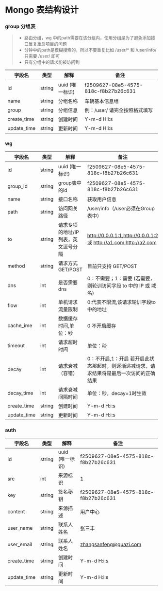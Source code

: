 # Mongo 表结构设计

### group 分组表

>* 路由分组，wg 中的path需要在该分组内，使用分组是为了避免添加接口反复重启项目的问题
>* 分钟中的path是模糊搜索的，所以不要重复比如 /user/* 和 /user/info/ 只需要 /user/ 即可
>* 只有分组中的请求能被访问到

字段名 | 类型 | 解释 | 备注
---|---|---|---
id|string|uuid (唯一标识)| f2509627-08e5-4575-818c-f8b27b26c631
name|string|分组名称|车辆基本信息组
group|string|分组信息|例：/user/  请完全按照格式填写
create_time|string|创建时间|Y-m-d H:i:s
update_time|string|更新时间|Y-m-d H:i:s


### wg

字段名 | 类型 | 解释 | 备注
---|---|---|---
id|string|uuid (唯一标识)| f2509627-08e5-4575-818c-f8b27b26c631
group_id|string|group表中的id|f2509627-08e5-4575-818c-f8b27b26c631
name |string |接口名称 |获取用户信息
path|string|访问网关路径|/user/info（/user必须在Group表中）
to|string|请求专项的地址/IP列表，英文逗号分隔 | http://0.0.0.1:1,http://0.0.0.1:2 或 http://a1.com,http://a2.com
method|string|请求方式 GET/POST | 目前只支持 GET/POST 
dns|int|是否需要dns | 0：不需要；1：需要 (若需要，则轮训访问字段 to 中的 IP 或 域名)
flow|int|单机请求流量限制|0:代表不限流,该请求轮训字段to中的地址
cache_ime|int|数据缓存时间,单位：秒|0 不开启缓存
timeout|int|请求超时时间|单位：秒
decay|int|请求衰减（容错）|0：不开启,1：开启 若开启此状态那超时，则逐渐递减请求，请求结果将是最后一次访问的正确结果
decay_time|int|请求衰减间隔时间|单位：秒，decay=1时生效
create_time|string|创建时间|Y-m-d H:i:s
update_time|string|更新时间|Y-m-d H:i:s

### auth

字段名 | 类型 | 解释 | 备注
---|---|---|---
id | string | uuid (唯一标识) | f2509627-08e5-4575-818c-f8b27b26c631
src | int | 来源标识 | 1
key | string | 签名秘钥 | f2509627-08e5-4575-818c-f8b27b26c631
content | string | 来源描述 | 用户中心
user_name | string | 联系人姓名 | 张三丰
user_email | string | 联系人姓名 | zhangsanfeng@guazi.com
create_time|string|创建时间|Y-m-d H:i:s
update_time|string|更新时间|Y-m-d H:i:s